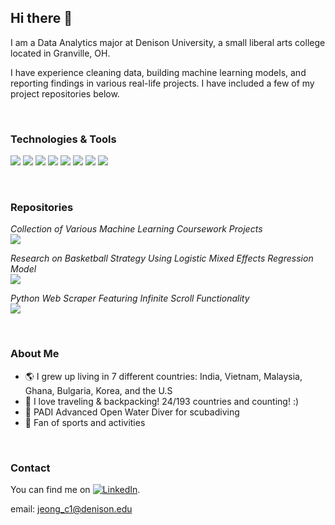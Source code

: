 ## Hi there 👋

I am a Data Analytics major at Denison University, a small liberal arts college located in Granville, OH.

I have experience cleaning data, building machine learning models, and reporting findings in various real-life projects. I have included a few of my project repositories below.

</br>

### Technologies & Tools

![](https://img.shields.io/badge/Code-Python-informational?style=flat&logo=<LOGO_NAME>&logoColor=white&color=2bbc8a)
![](https://img.shields.io/badge/Code-R-informational?style=flat&logo=<LOGO_NAME>&logoColor=white&color=2bbc8a)
![](https://img.shields.io/badge/Code-SQL-informational?style=flat&logo=<LOGO_NAME>&logoColor=white&color=2bbc8a)
![](https://img.shields.io/badge/Code-C++-informational?style=flat&logo=<LOGO_NAME>&logoColor=white&color=2bbc8a)
![](https://img.shields.io/badge/Tools-Tableau-informational?style=flat&logo=<LOGO_NAME>&logoColor=white&color=2bbc8a)
![](https://img.shields.io/badge/Tools-Stata-informational?style=flat&logo=<LOGO_NAME>&logoColor=white&color=2bbc8a)
![](https://img.shields.io/badge/Tools-Excel-informational?style=flat&logo=<LOGO_NAME>&logoColor=white&color=2bbc8a)
![](https://img.shields.io/badge/Tools-Asana-informational?style=flat&logo=<LOGO_NAME>&logoColor=white&color=2bbc8a)


</br>

### Repositories

*Collection of Various Machine Learning Coursework Projects*
</br>
<a href="https://github.com/chejeong/coursework-data-analytics"><img align="center" src="https://github-readme-stats.vercel.app/api/pin/?username=chejeong&repo=coursework-data-analytics&theme=radical"/><a/>

*Research on Basketball Strategy Using Logistic Mixed Effects Regression Model*
</br>
<a href="https://github.com/chejeong/NBA-NCAA-analytics"><img align="center" src="https://github-readme-stats.vercel.app/api/pin/?username=chejeong&repo=NBA-NCAA-analytics&theme=radical"/><a/>
  
*Python Web Scraper Featuring Infinite Scroll Functionality*
</br>
<a href="https://github.com/chejeong/class101-python-webscrape"><img align="center" src="https://github-readme-stats.vercel.app/api/pin/?username=chejeong&repo=class101-python-webscrape&theme=radical"/><a/>


</br>


### About Me

- 🌎 I grew up living in 7 different countries: India, Vietnam, Malaysia, Ghana, Bulgaria, Korea, and the U.S
- 🚶 I love traveling & backpacking! 24/193 countries and counting! :)
- 🤿 PADI Advanced Open Water Diver for scubadiving
- 🏅 Fan of sports and activities


</br>

### Contact

You can find me on [![LinkedIn][1.2]][1].

[1.2]: https://i.stack.imgur.com/gVE0j.png (LinkedIn icon without padding)
[1]: https://www.linkedin.com/in/che-jeong/


email: jeong_c1@denison.edu
